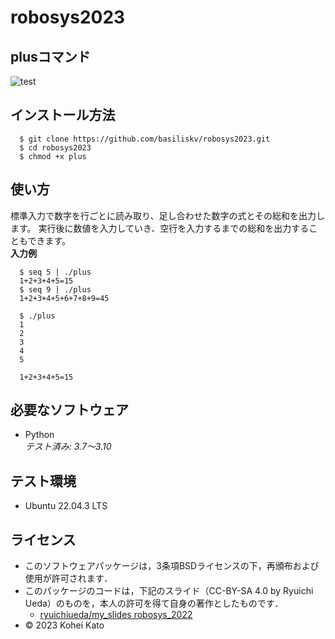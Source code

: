 # robosys2023
## plusコマンド
![test](https://github.com/basiliskv/robosys2023/actions/workflows/test.yml/badge.svg)
## インストール方法
```
  $ git clone https://github.com/basiliskv/robosys2023.git
  $ cd robosys2023
  $ chmod +x plus
```
## 使い方
標準入力で数字を行ごとに読み取り、足し合わせた数字の式とその総和を出力します。
実行後に数値を入力していき、空行を入力するまでの総和を出力することもできます。  
**入力例**  

```
  $ seq 5 | ./plus
  1+2+3+4+5=15
  $ seq 9 | ./plus 
  1+2+3+4+5+6+7+8+9=45
```

```
  $ ./plus
  1
  2
  3
  4
  5

  1+2+3+4+5=15
```
## 必要なソフトウェア
* Python     
  *テスト済み: 3.7～3.10*

## テスト環境
* Ubuntu 22.04.3 LTS

## ライセンス
  * このソフトウェアパッケージは，3条項BSDライセンスの下，再頒布および使用が許可されます．
  * このパッケージのコードは，下記のスライド（CC-BY-SA 4.0 by Ryuichi Ueda）のものを，本人の許可を得て自身の著作としたものです．
      * [ryuichiueda/my_slides robosys_2022](https://github.com/ryuichiueda/my_slides/tree/master/robosys_2022)
  * © 2023 Kohei Kato
